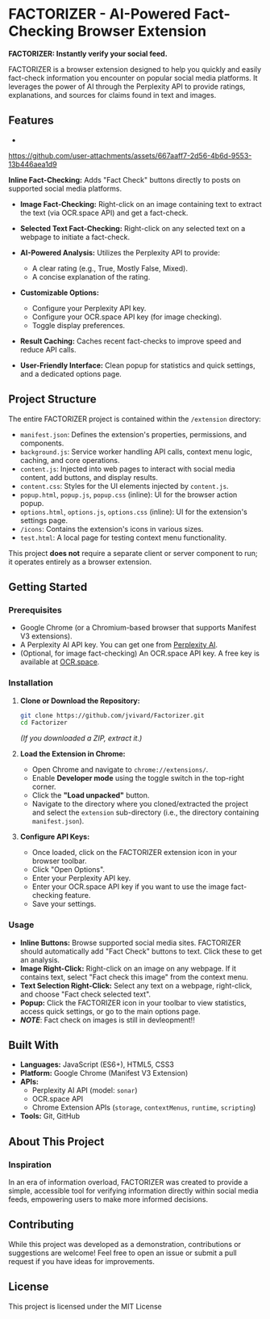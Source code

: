 # FACTORIZER - AI-Powered Fact-Checking Browser Extension

**FACTORIZER: Instantly verify your social feed.**

FACTORIZER is a browser extension designed to help you quickly and easily fact-check information you encounter on popular social media platforms. It leverages the power of AI through the Perplexity API to provide ratings, explanations, and sources for claims found in text and images.

## Features

* 

https://github.com/user-attachments/assets/667aaff7-2d56-4b6d-9553-13b446aea1d9

  **Inline Fact-Checking:** Adds "Fact Check" buttons directly to posts on supported social media platforms.
*   **Image Fact-Checking:** Right-click on an image containing text to extract the text (via OCR.space API) and get a fact-check.
*   **Selected Text Fact-Checking:** Right-click on any selected text on a webpage to initiate a fact-check.
*   **AI-Powered Analysis:** Utilizes the Perplexity API to provide:
    *   A clear rating (e.g., True, Mostly False, Mixed).
    *   A concise explanation of the rating.
   

*   **Customizable Options:**
    *   Configure your Perplexity API key.
    *   Configure your OCR.space API key (for image checking).
    *   Toggle display preferences.
*   **Result Caching:** Caches recent fact-checks to improve speed and reduce API calls.
*   **User-Friendly Interface:** Clean popup for statistics and quick settings, and a dedicated options page.

## Project Structure

The entire FACTORIZER project is contained within the `/extension` directory:

*   `manifest.json`: Defines the extension's properties, permissions, and components.
*   `background.js`: Service worker handling API calls, context menu logic, caching, and core operations.
*   `content.js`: Injected into web pages to interact with social media content, add buttons, and display results.
*   `content.css`: Styles for the UI elements injected by `content.js`.
*   `popup.html`, `popup.js`, `popup.css` (inline): UI for the browser action popup.
*   `options.html`, `options.js`, `options.css` (inline): UI for the extension's settings page.
*   `/icons`: Contains the extension's icons in various sizes.
*   `test.html`: A local page for testing context menu functionality.

This project **does not** require a separate client or server component to run; it operates entirely as a browser extension.

## Getting Started

### Prerequisites

*   Google Chrome (or a Chromium-based browser that supports Manifest V3 extensions).
*   A Perplexity AI API key. You can get one from [Perplexity AI](https://docs.perplexity.ai/docs/getting-started).
*   (Optional, for image fact-checking) An OCR.space API key. A free key is available at [OCR.space](https://ocr.space/ocrapi).

### Installation

1.  **Clone or Download the Repository:**
    ```bash
    git clone https://github.com/jvivard/Factorizer.git
    cd Factorizer
    ```
    *(If you downloaded a ZIP, extract it.)*

2.  **Load the Extension in Chrome:**
    *   Open Chrome and navigate to `chrome://extensions/`.
    *   Enable **Developer mode** using the toggle switch in the top-right corner.
    *   Click the **"Load unpacked"** button.
    *   Navigate to the directory where you cloned/extracted the project and select the `extension` sub-directory (i.e., the directory containing `manifest.json`).

3.  **Configure API Keys:**
    *   Once loaded, click on the FACTORIZER extension icon in your browser toolbar.
    *   Click "Open Options".
    *   Enter your Perplexity API key.
    *   Enter your OCR.space API key if you want to use the image fact-checking feature.
    *   Save your settings.

### Usage

*   **Inline Buttons:** Browse supported social media sites. FACTORIZER should automatically add "Fact Check" buttons to text. Click these to get an analysis.
*   **Image Right-Click:** Right-click on an image on any webpage. If it contains text, select "Fact check this image" from the context menu.
*   **Text Selection Right-Click:** Select any text on a webpage, right-click, and choose "Fact check selected text".
*   **Popup:** Click the FACTORIZER icon in your toolbar to view statistics, access quick settings, or go to the main options page.
*    ***NOTE***: Fact check on images is still in devleopment!!

## Built With

*   **Languages:** JavaScript (ES6+), HTML5, CSS3
*   **Platform:** Google Chrome (Manifest V3 Extension)
*   **APIs:**
    *   Perplexity AI API (model: `sonar`)
    *   OCR.space API
    *   Chrome Extension APIs (`storage`, `contextMenus`, `runtime`, `scripting`)
*   **Tools:** Git, GitHub

## About This Project

### Inspiration

In an era of information overload, FACTORIZER was created to provide a simple, accessible tool for verifying information directly within social media feeds, empowering users to make more informed decisions.


## Contributing

While this project was developed as a demonstration, contributions or suggestions are welcome! Feel free to open an issue or submit a pull request if you have ideas for improvements.

## License

This project is licensed under the MIT License 
